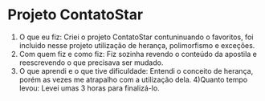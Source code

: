 # Projeto ContatoStar

1) O que eu fiz:
Criei o projeto ContatoStar contuninuando o favoritos, foi incluido nesse projeto utilização
de herança, polimorfismo e exceções.
2) Com quem fiz e como fiz:
Fiz sozinha revendo o conteúdo da apostila e reescrevendo o que precisava ser mudado.
3) O que aprendi e o que tive dificuldade:
Entendi o conceito de herança, porém as vezes me atrapalho com a utilização dela.
4)Quanto tempo levou:
Levei umas 3 horas para finalizá-lo.